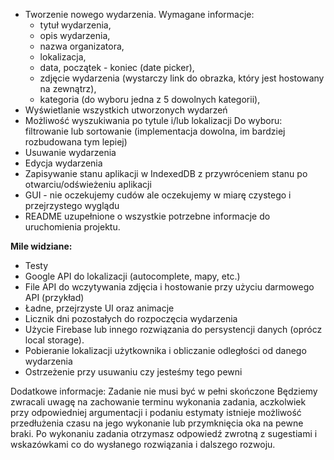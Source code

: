 
* Tworzenie nowego wydarzenia. Wymagane informacje:
    * tytuł wydarzenia,
    * opis wydarzenia,
    * nazwa organizatora,
    * lokalizacja,
    * data, początek - koniec (date picker),
    * zdjęcie wydarzenia (wystarczy link do obrazka, który jest hostowany na zewnątrz),
    * kategoria (do wyboru jedna z 5 dowolnych kategorii),
* Wyświetlanie wszystkich utworzonych wydarzeń
* Możliwość wyszukiwania po tytule i/lub lokalizacji
Do wyboru: filtrowanie lub sortowanie (implementacja dowolna, im bardziej rozbudowana tym lepiej)
* Usuwanie wydarzenia
* Edycja wydarzenia
* Zapisywanie stanu aplikacji w IndexedDB z przywróceniem stanu po otwarciu/odświeżeniu aplikacji 
* GUI - nie oczekujemy cudów ale oczekujemy w miarę czystego i przejrzystego wyglądu
* README uzupełnione o wszystkie potrzebne informacje do uruchomienia projektu.

__Mile widziane:__

* Testy
* Google API do lokalizacji (autocomplete, mapy, etc.)
* File API do wczytywania zdjęcia i hostowanie przy użyciu darmowego API (przykład)
* Ładne, przejrzyste UI oraz animacje
* Licznik dni pozostałych do rozpoczęcia wydarzenia
* Użycie Firebase lub innego rozwiązania do persystencji danych (oprócz local storage).
* Pobieranie lokalizacji użytkownika i obliczanie odległości od danego wydarzenia
* Ostrzeżenie przy usuwaniu czy jesteśmy tego pewni

Dodatkowe informacje:
Zadanie nie musi być w pełni skończone
Będziemy zwracali uwagę na zachowanie terminu wykonania zadania, aczkolwiek przy odpowiedniej argumentacji i podaniu estymaty istnieje możliwość przedłużenia czasu na jego wykonanie lub przymknięcia oka na pewne braki.
Po wykonaniu zadania otrzymasz odpowiedź zwrotną z sugestiami i wskazówkami co do wysłanego rozwiązania i dalszego rozwoju.




